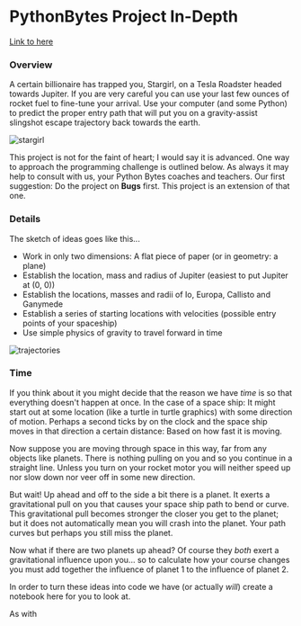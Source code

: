 # PythonBytes Project In-Depth


[Link to here](https://github.com/robfatland/pythonbytes/tree/master/projects/stargirl#pythonbytes-project-in-depth)


### Overview


A certain billionaire has trapped you, Stargirl, on a Tesla Roadster headed towards Jupiter. If you are very careful
you can use your last few ounces of rocket fuel to fine-tune your arrival. Use your computer (and some Python) to
predict the proper entry path that will put you on a gravity-assist slingshot escape trajectory back towards the 
earth. 

![stargirl](https://github.com/robfatland/pythonbytes/blob/master/projects/stargirl/stargirl.png "Stargirl far above the moon")


This project is not for the faint of heart; I would say it is advanced. One way to approach the programming
challenge is outlined below. As always it may help to consult with us, your Python Bytes coaches and teachers.
Our first suggestion: Do the project on **Bugs** first. This project is an extension of that one.


### Details


The sketch of ideas goes like this...

- Work in only two dimensions: A flat piece of paper (or in geometry: a plane)
- Establish the location, mass and radius of Jupiter (easiest to put Jupiter at (0, 0))
- Establish the locations, masses and radii of Io, Europa, Callisto and Ganymede
- Establish a series of starting locations with velocities (possible entry points of your spaceship)
- Use simple physics of gravity to travel forward in time


![trajectories](https://github.com/robfatland/pythonbytes/blob/master/projects/stargirl/trajectories.png "Stargirl trajectories")


### Time

If you think about it you might decide that the reason we have *time* is so that everything doesn't happen at once.
In the case of a space ship: It might start out at some location (like a turtle in turtle graphics) with some
direction of motion. Perhaps a second ticks by on the clock and the space ship moves in that direction a certain
distance: Based on how fast it is moving. 


Now suppose you are moving through space in this way, far from any objects like planets. There is nothing
pulling on you and so you continue in a straight line. Unless you turn on your rocket motor you will neither
speed up nor slow down nor veer off in some new direction. 


But wait! Up ahead and off to the side a bit there is a planet. It exerts a gravitational pull on you that
causes your space ship path to bend or curve. This gravitational pull becomes stronger the closer you get
to the planet; but it does not automatically mean you will crash into the planet. Your path curves but perhaps
you still miss the planet. 


Now what if there are two planets up ahead? Of course they *both* exert a gravitational influence upon you...
so to calculate how your course changes you must add together the influence of planet 1 to the influence of 
planet 2. 


In order to turn these ideas into code we have (or actually *will*) create a notebook here for you to look at. 


As with 
